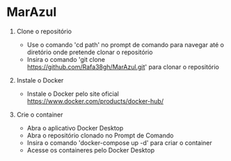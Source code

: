 # MarAzul

1. Clone o repositório
    - Use o comando 'cd path' no prompt de comando para navegar até o diretório onde pretende clonar o repositório
    - Insira o comando 'git clone https://github.com/Rafa38gh/MarAzul.git' para clonar o repositório

2. Instale o Docker
    - Instale o Docker pelo site oficial https://www.docker.com/products/docker-hub/

 3. Crie o container
    - Abra o aplicativo Docker Desktop
    - Abra o repositório clonado no Prompt de Comando
    - Insira o comando 'docker-compose up -d' para criar o container
    - Acesse os containeres pelo Docker Desktop
